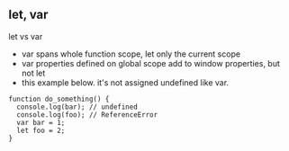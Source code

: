 ## let, var

let vs var
- var spans whole function scope, let only the current scope
- var properties defined on global scope add to window properties, but not let
- this example below. it's not assigned undefined like var.

```javscript
function do_something() {
  console.log(bar); // undefined
  console.log(foo); // ReferenceError
  var bar = 1;
  let foo = 2;
}
```

